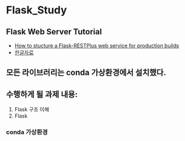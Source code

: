 # Flask_Study

## Flask Web Server Tutorial
- [How to stucture a Flask-RESTPlus web service for production builds](https://www.freecodecamp.org/news/structuring-a-flask-restplus-web-service-for-production-builds-c2ec676de563/#database-models-and-migration)
- [한글자료](https://dejavuqa.tistory.com/273)
## 모든 라이브러리는 conda 가상환경에서 설치했다.

## 수행하게 될 과제 내용:

1. Flask 구조 이해
2. Flask 


### conda 가상환경



